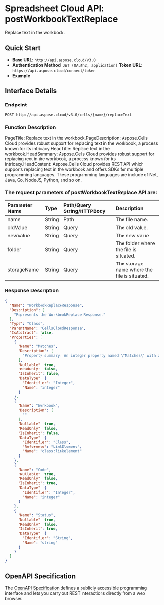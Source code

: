 
# **Spreadsheet Cloud API: postWorkbookTextReplace**

Replace text in the workbook. 


## **Quick Start**

- **Base URL**: `http://api.aspose.cloud/v3.0`
- **Authentication Method**: `JWT (OAuth2, application)`  **Token URL**: `https://api.aspose.cloud/connect/token`
- **Example** 

## **Interface Details**

### **Endpoint** 

```
POST http://api.aspose.cloud/v3.0/cells/{name}/replaceText
```
### **Function Description**
PageTitle: Replace text in the workbook.PageDescription: Aspose.Cells Cloud provides robust support for replacing text in the workbook, a process known for its intricacy.HeadTitle:  Replace text in the workbook.HeadSummary: Aspose.Cells Cloud provides robust support for replacing text in the workbook, a process known for its intricacy.HeadContent: Aspose.Cells Cloud provides REST API which supports replacing text in the workbook and offers SDKs for multiple programming languages. These programming languages are include of Net, Java, Go, NodeJS, Python, and so on.

### The request parameters of **postWorkbookTextReplace** API are: 

| Parameter Name | Type | Path/Query String/HTTPBody | Description | 
| :- | :- | :- |:- | 
|name|String|Path|The file name.|
|oldValue|String|Query|The old value.|
|newValue|String|Query|The new value.|
|folder|String|Query|The folder where the file is situated.|
|storageName|String|Query|The storage name where the file is situated.|

### **Response Description**
```json
{
  "Name": "WorkbookReplaceResponse",
  "Description": [
    "Represents the WorkbookReplace Response."
  ],
  "Type": "Class",
  "ParentName": "CellsCloudResponse",
  "IsAbstract": false,
  "Properties": [
    {
      "Name": "Matches",
      "Description": [
        "Property summary: An integer property named \"Matches\" with an XmlElement attribute."
      ],
      "Nullable": true,
      "ReadOnly": false,
      "IsInherit": false,
      "DataType": {
        "Identifier": "Integer",
        "Name": "integer"
      }
    },
    {
      "Name": "Workbook",
      "Description": [
        ""
      ],
      "Nullable": true,
      "ReadOnly": false,
      "IsInherit": false,
      "DataType": {
        "Identifier": "Class",
        "Reference": "LinkElement",
        "Name": "class:linkelement"
      }
    },
    {
      "Name": "Code",
      "Nullable": true,
      "ReadOnly": false,
      "IsInherit": true,
      "DataType": {
        "Identifier": "Integer",
        "Name": "integer"
      }
    },
    {
      "Name": "Status",
      "Nullable": true,
      "ReadOnly": false,
      "IsInherit": true,
      "DataType": {
        "Identifier": "String",
        "Name": "string"
      }
    }
  ]
}
```


## OpenAPI Specification

The [OpenAPI Specification](https://reference.aspose.cloud/cells/#/WorkbookController/PostWorkbookTextReplace) defines a publicly accessible programming interface and lets you carry out REST interactions directly from a web browser.
